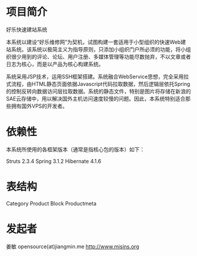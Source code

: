 项目简介
========

好乐快速建站系统

本系统以建设“好乐维修网”为契机，试图构建一套适用于小型组织的快速Web建站系统。该系统以极简主义为指导原则，只添加小组织门户所必须的功能，将小组织很少用到的评论、论坛、用户注册、多媒体管理等功能尽数抛弃，不以文章或者日志为核心，而是以产品为核心构建系统。

系统采用JSP技术，运用SSH框架搭建。系统融合WebService思想，完全采用拉式流程，由HTML静态页面依据Javascript代码拉取数据，然后逻辑层依托Spring的控制反转向数据访问层拉取数据。系统的静态文件，特别是图片将存储在新浪的SAE云存储中，用以解决国外主机访问速度较慢的问题。因此，本系统特别适合那些拥有国外VPS的开发者。

依赖性
======

本系统所使用的各框架版本（通常是指核心包的版本）如下：

Struts 2.3.4
Spring 3.1.2
Hibernate 4.1.6

表结构
======

Category
Product
Block
Productmeta

发起者
======
姜敏 opensource(at)jiangmin.me http://www.misins.org